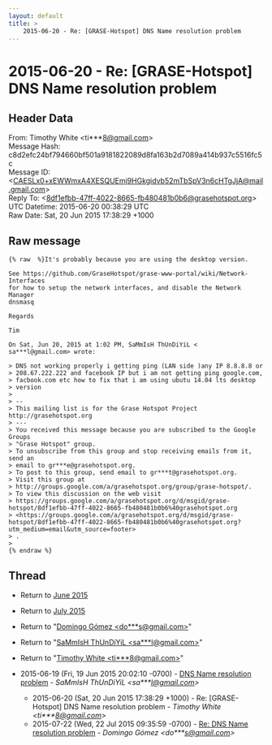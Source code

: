 ```yaml
---
layout: default
title: >
    2015-06-20 - Re: [GRASE-Hotspot] DNS Name resolution problem
---
```


# 2015-06-20 - Re: [GRASE-Hotspot] DNS Name resolution problem

## Header Data

From: Timothy White \<ti***8@gmail.com\><br>
Message Hash: c8d2efc24bf794660bf501a9181822089d8fa163b2d7089a414b937c5516fc5c<br>
Message ID: \<CAESLx0+xEWWmxA4XESQUEmj9HGkgidvb52mTbSpV3n6cHTgJjA@mail.gmail.com\><br>
Reply To: \<8df1efbb-47ff-4022-8665-fb480481b0b6@grasehotspot.org\><br>
UTC Datetime: 2015-06-20 00:38:29 UTC<br>
Raw Date: Sat, 20 Jun 2015 17:38:29 +1000<br>

## Raw message

```
{% raw  %}It's probably because you are using the desktop version.

See https://github.com/GraseHotspot/grase-www-portal/wiki/Network-Interfaces
for how to setup the network interfaces, and disable the Network Manager
dnsmasq

Regards

Tim

On Sat, Jun 20, 2015 at 1:02 PM, SaMmIsH ThUnDiYiL <
sa***l@gmail.com> wrote:

> DNS not working properly i getting ping (LAN side )any IP 8.8.8.8 or
> 208.67.222.222 and facebook IP but i am not getting ping google.com,
> facbook.com etc how to fix that i am using ubutu 14.04 lts desktop
> version
>
> --
> This mailing list is for the Grase Hotspot Project http://grasehotspot.org
> ---
> You received this message because you are subscribed to the Google Groups
> "Grase Hotspot" group.
> To unsubscribe from this group and stop receiving emails from it, send an
> email to gr***e@grasehotspot.org.
> To post to this group, send email to gr***t@grasehotspot.org.
> Visit this group at
> http://groups.google.com/a/grasehotspot.org/group/grase-hotspot/.
> To view this discussion on the web visit
> https://groups.google.com/a/grasehotspot.org/d/msgid/grase-hotspot/8df1efbb-47ff-4022-8665-fb480481b0b6%40grasehotspot.org
> <https://groups.google.com/a/grasehotspot.org/d/msgid/grase-hotspot/8df1efbb-47ff-4022-8665-fb480481b0b6%40grasehotspot.org?utm_medium=email&utm_source=footer>
> .
>
{% endraw %}
```

## Thread

+ Return to [June 2015](/archive/2015/06)
+ Return to [July 2015](/archive/2015/07)

+ Return to "[Domingo Gómez <do***s<span>@</span>gmail.com>](/authors/do___s_at_gmail_com)"
+ Return to "[SaMmIsH ThUnDiYiL <sa***l<span>@</span>gmail.com>](/authors/sa___l_at_gmail_com)"
+ Return to "[Timothy White <ti***8<span>@</span>gmail.com>](/authors/ti___8_at_gmail_com)"

+ 2015-06-19 (Fri, 19 Jun 2015 20:02:10 -0700) - [DNS Name resolution problem](/archive/2015/06/907fe86acd8ba27cc035bcad725222804244a5bd0891eb025ef43c24a8e68f4b) - _SaMmIsH ThUnDiYiL \<sa***l@gmail.com\>_
  + 2015-06-20 (Sat, 20 Jun 2015 17:38:29 +1000) - Re: [GRASE-Hotspot] DNS Name resolution problem - _Timothy White \<ti***8@gmail.com\>_
  + 2015-07-22 (Wed, 22 Jul 2015 09:35:59 -0700) - [Re: DNS Name resolution problem](/archive/2015/07/967a1105664860161b6bc7b36e0bbfac1d438047fbe5fbc403d0cbd30fbcb4aa) - _Domingo Gómez \<do***s@gmail.com\>_

